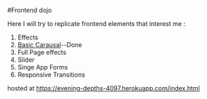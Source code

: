 #Frontend dojo 

Here I will try to replicate frontend elements that interest me  :
1. Effects
  1. [Basic Carausal](https://evening-depths-4097.herokuapp.com/basic_carousel/basic_carousel.html)--Done
  2. Full Page effects 
  3. Slider
  4. Singe App Forms
2. Responsive Transitions

hosted at https://evening-depths-4097.herokuapp.com/index.html



